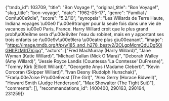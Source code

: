{"tmdb_id": 103709, "title": "Bon Voyage !", "original_title": "Bon Voyage!", "slug_title": "bon-voyage", "date": "1962-05-17", "genre": "Familial / Com\u00e9die", "score": "5.2/10", "synopsis": "Les Willards de Terre Haute, Indiana voyages \u00e0 l'\u00e9tranger pour la seule fois dans une vie de vacances \u00e0 Paris, France. Harry Willard croit que le plus grand probl\u00e8me sera d'\u00e9viter l'eau du robinet, mais en y apportant ses trois enfants se r\u00e9v\u00e9lera \u00eatre plus g\u00eanant", "image": "https://image.tmdb.org/t/p/w185_and_h278_bestv2/2OLgpMcmQdUDg50iGHhPzMh17V.jpg", "actors": ["Fred MacMurray (Harry Willard)", "Jane Wyman (Katie Willard)", "Michael Callan (Nick O'Mara)", "Deborah Walley (Amy Willard)", "Jessie Royce Landis (Countessa 'La Comtesse' DuFresne)", "Tommy Kirk (Elliott Willard)", "Georgette Anys (Madame Clebert)", "Kevin Corcoran (Skipper Willard)", "Ivan Desny (Rudolph Hunschak)", "Fran\u00e7oise Pr\u00e9vost (The Girl)", "Alex Gerry (Horace Bidwell)", "Howard Smith (Judge Henderson)", "Max Showalter (The Tight Suit)"], "comments": [], "recommandations_id": [400400, 290163, 290164, 231259]}
